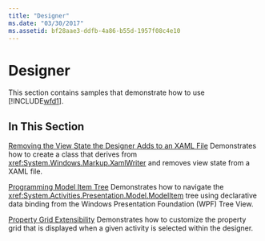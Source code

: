 ```yaml
---
title: "Designer"
ms.date: "03/30/2017"
ms.assetid: bf28aae3-ddfb-4a86-b55d-1957f08c4e10
---
```

# Designer
This section contains samples that demonstrate how to use [!INCLUDE[wfd1](../../../../includes/wfd1-md.md)].

## In This Section
 [Removing the View State the Designer Adds to an XAML File](removing-the-view-state-the-designer-adds-to-an-xaml-file.md)
 Demonstrates how to create a class that derives from <xref:System.Windows.Markup.XamlWriter> and removes view state from a XAML file.

 [Programming Model Item Tree](programming-model-item-tree.md)
 Demonstrates how to navigate the <xref:System.Activities.Presentation.Model.ModelItem> tree using declarative data binding from the Windows Presentation Foundation (WPF) Tree View.

 [Property Grid Extensibility](property-grid-extensibility.md)
 Demonstrates how to customize the property grid that is displayed when a given activity is selected within the designer.
